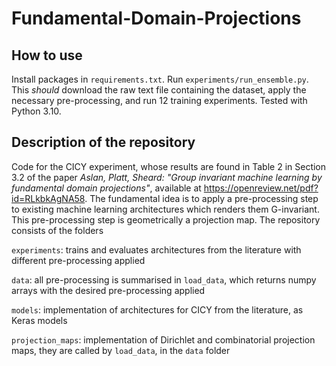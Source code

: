 # Fundamental-Domain-Projections

## How to use

Install packages in `requirements.txt`. Run `experiments/run_ensemble.py`.
This *should* download the raw text file containing the dataset, apply the necessary pre-processing, and run 12 training experiments.
Tested with Python 3.10.

## Description of the repository

Code for the CICY experiment, whose results are found in Table 2 in Section 3.2 of the paper *Aslan, Platt, Sheard: "Group invariant machine learning by fundamental domain projections"*, available at 
https://openreview.net/pdf?id=RLkbkAgNA58.
The fundamental idea is to apply a pre-processing step to existing machine learning architectures which renders them G-invariant.
This pre-processing step is geometrically a projection map. The repository consists of the folders 

`experiments`: trains and evaluates architectures from the literature with different pre-processing applied

`data`: all pre-processing is summarised in `load_data`, which returns numpy arrays with the desired pre-processing applied

`models`: implementation of architectures for CICY from the literature, as Keras models

`projection_maps`: implementation of Dirichlet and combinatorial projection maps, they are called by `load_data`, in the `data` folder
